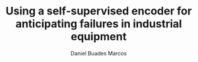 ---
paperId: 9
author: Daniel Buades Marcos
publicationauthor: Buades Marcos, D.
title: Using a self-supervised encoder for anticipating failures in industrial equipment
pdf: Poster_Buades_Daniel.pdf
poster: --
alt: --
type: Poster
topic: FAT
link: --
conference: neurips
year: 2019
tags: neurips-2019
location: Vancouver, Canada
---